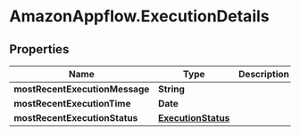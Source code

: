 # AmazonAppflow.ExecutionDetails

## Properties

Name | Type | Description | Notes
------------ | ------------- | ------------- | -------------
**mostRecentExecutionMessage** | **String** |  | [optional] 
**mostRecentExecutionTime** | **Date** |  | [optional] 
**mostRecentExecutionStatus** | [**ExecutionStatus**](ExecutionStatus.md) |  | [optional] 


